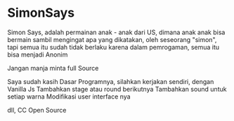 # SimonSays

Simon Says, adalah permainan anak - anak dari US, dimana anak anak bisa bermain sambil mengingat apa yang dikatakan, oleh seseorang "simon", tapi semua itu sudah tidak berlaku karena dalam pemrogaman, semua itu bisa menjadi Anonim

Jangan manja minta full Source

Saya sudah kasih Dasar Programnya, silahkan kerjakan sendiri, dengan Vanilla Js
Tambahkan stage atau round berikutnya
Tambahkan sound untuk setiap warna
Modifikasi user interface nya

dll, CC Open Source

